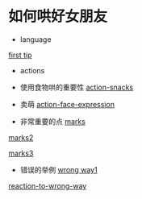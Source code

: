 
# 如何哄好女朋友 

- language

[first tip](https://static.dingtalk.com/media/lALPBbCc1i7kw1bNB4DNBDg_1080_1920.png_620x10000q90g.jpg?auth_bizType=IM&auth_bizEntity=%7B%22cid%22%3A%224248001%3A185863030%22%2C%22msgId%22%3A%22257072728511%22%7D&open_id=185863030)

- actions
+ 使用食物哄的重要性
[action-snacks](https://static.dingtalk.com/media/lALPBbCc1i7m2FXNB4DNBDg_1080_1920.png_620x10000q90g.jpg?auth_bizType=IM&auth_bizEntity={"cid"%3A"4248001%3A185863030"%2C"msgId"%3A"259201263676"}&open_id=185863030)

+ 卖萌
[action-face-expression](https://static.dingtalk.com/media/lALPBbCc1i7m2FfNB4DNBDg_1080_1920.png_620x10000q90g.jpg?auth_bizType=IM&auth_bizEntity=%7B%22cid%22%3A%224248001%3A185863030%22%2C%22msgId%22%3A%22259153494029%22%7D&open_id=185863030)

+ 非常重要的点
[marks](https://static.dingtalk.com/media/lADPBbCc1i7m2FrNB4DNBDg_1080_1920.jpg_620x10000q90g.jpg?auth_bizType=IM&auth_bizEntity=%7B%22cid%22%3A%224248001%3A185863030%22%2C%22msgId%22%3A%22259121593571%22%7D&open_id=185863030)

[marks2](https://static.dingtalk.com/media/lADPBbCc1i7m2FzNB4DNBDg_1080_1920.jpg_620x10000q90g.jpg?auth_bizType=IM&auth_bizEntity=%7B%22cid%22%3A%224248001%3A185863030%22%2C%22msgId%22%3A%22259185258737%22%7D&open_id=185863030)

[marks3](https://static.dingtalk.com/media/lALPBbCc1i7m2F3NB4DNBDg_1080_1920.png_620x10000q90g.jpg?auth_bizType=IM&auth_bizEntity=%7B%22cid%22%3A%224248001%3A185863030%22%2C%22msgId%22%3A%22259153494312%22%7D&open_id=185863030)


- 错误的举例
[wrong way1](https://static.dingtalk.com/media/lADPBbCc1i7m2GHNB4DNBDg_1080_1920.jpg_620x10000q90g.jpg?auth_bizType=IM&auth_bizEntity=%7B%22cid%22%3A%224248001%3A185863030%22%2C%22msgId%22%3A%22257088582281%22%7D&open_id=185863030)

[reaction-to-wrong-way](https://static.dingtalk.com/media/lALPBbCc1i7m2GLNB4DNBDg_1080_1920.png_620x10000q90g.jpg?auth_bizType=IM&auth_bizEntity=%7B%22cid%22%3A%224248001%3A185863030%22%2C%22msgId%22%3A%22259185258934%22%7D&open_id=185863030)
    